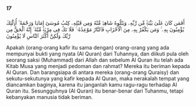 ##### 17

<span class="ayah">أَفَمَن كَانَ عَلَىٰ بَيِّنَةٍۢ مِّن رَّبِّهِۦ وَيَتْلُوهُ شَاهِدٌۭ مِّنْهُ وَمِن قَبْلِهِۦ كِتَٰبُ مُوسَىٰٓ إِمَامًۭا وَرَحْمَةً ۚ أُو۟لَٰٓئِكَ يُؤْمِنُونَ بِهِۦ ۚ وَمَن يَكْفُرْ بِهِۦ مِنَ ٱلْأَحْزَابِ فَٱلنَّارُ مَوْعِدُهُۥ ۚ فَلَا تَكُ فِى مِرْيَةٍۢ مِّنْهُ ۚ إِنَّهُ ٱلْحَقُّ مِن رَّبِّكَ وَلَٰكِنَّ أَكْثَرَ ٱلنَّاسِ لَا يُؤْمِنُونَ</span>

<span class="ayah_translation">Apakah (orang-orang kafir itu sama dengan) orang-orang yang ada mempunyai bukti yang nyata (Al Quran) dari Tuhannya, dan diikuti pula oleh seorang saksi (Muhammad) dari Allah dan sebelum Al Quran itu telah ada Kitab Musa yang menjadi pedoman dan rahmat? Mereka itu beriman kepada Al Quran. Dan barangsiapa di antara mereka (orang-orang Quraisy) dan sekutu-sekutunya yang kafir kepada Al Quran, maka nerakalah tempat yang diancamkan baginya, karena itu janganlah kamu ragu-ragu terhadap Al Quran itu. Sesungguhnya (Al Quran) itu benar-benar dari Tuhanmu, tetapi kebanyakan manusia tidak beriman.</span>
